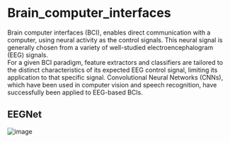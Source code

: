 # Brain_computer_interfaces

Brain computer interfaces (BCI), enables direct communication with a computer, using neural activity as the control signals. This neural signal is generally chosen from a variety of well-studied electroencephalogram (EEG) signals.  
For a given BCI paradigm, feature extractors and classifiers are tailored to the distinct characteristics of its expected EEG control signal, limiting its application to that specific signal. Convolutional Neural Networks (CNNs), which have been used in computer vision and speech recognition, have successfully been applied to EEG-based BCIs.  

## EEGNet
![image]()
